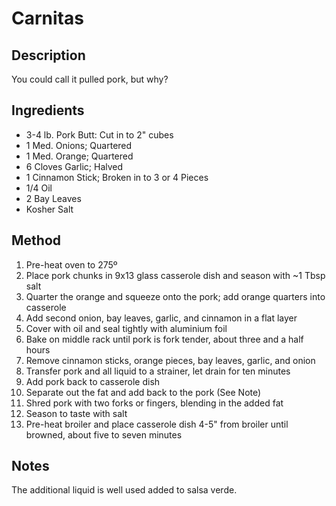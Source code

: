 # Carnitas

## Description
You could call it pulled pork, but why?

## Ingredients
* 3-4 lb. Pork Butt: Cut in to 2" cubes
* 1 Med. Onions; Quartered
* 1 Med. Orange; Quartered
* 6 Cloves Garlic; Halved
* 1 Cinnamon Stick; Broken in to 3 or 4 Pieces
* 1/4 Oil
* 2 Bay Leaves
* Kosher Salt

## Method
1. Pre-heat oven to 275º
2. Place pork chunks in 9x13 glass casserole dish and season with ~1 Tbsp salt
3. Quarter the orange and squeeze onto the pork; add orange quarters into casserole
4. Add second onion, bay leaves, garlic, and cinnamon in a flat layer
5. Cover with oil and seal tightly with aluminium foil
6. Bake on middle rack until pork is fork tender, about three and a half hours
7. Remove cinnamon sticks, orange pieces, bay leaves, garlic, and onion
8. Transfer pork and all liquid to a strainer, let drain for ten minutes
9. Add pork back to casserole dish
10. Separate out the fat and add back to the pork (See Note)
11. Shred pork with two forks or fingers, blending in the added fat
12. Season to taste with salt
13. Pre-heat broiler and place casserole dish 4-5" from broiler until browned, about five to seven minutes

## Notes
The additional liquid is well used added to salsa verde.
